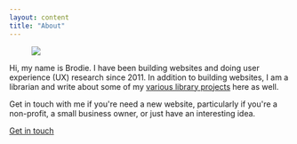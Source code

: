 ```yaml
---
layout: content
title: "About"
---
```


<figure class="bio-image">
  <img src="{{ site.baseurl }}/assets/img/me.jpg">
</figure>

Hi, my name is Brodie. I have been building websites and doing user experience (UX) research since 2011. In addition to building websites, I am a librarian and write about some of my [various library projects](/blog/) here as well.

Get in touch with me if you're need a new website, particularly if you're a non-profit, a small business owner, or just have an interesting idea.

<div class="button-container">
  <a href="/contact/" class="button fancy">Get in touch</a>
</div>
